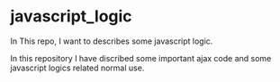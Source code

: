 # javascript_logic
In This repo, I want to describes some javascript logic.

In this repository I have discribed some important ajax code and some javascript logics related normal use.
